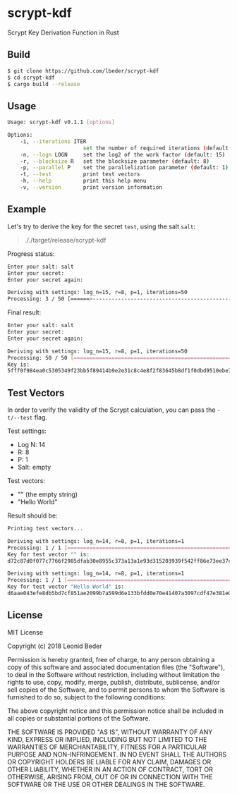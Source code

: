 # scrypt-kdf

Scrypt Key Derivation Function in Rust

## Build

```bash
$ git clone https://github.com/lbeder/scrypt-kdf
$ cd scrypt-kdf
$ cargo build --release
```

## Usage

```bash
Usage: scrypt-kdf v0.1.1 [options]

Options:
    -i, --iterations ITER
                        set the number of required iterations (default: 50)
    -n, --logn LOGN     set the log2 of the work factor (default: 15)
    -r, --blocksize R   set the blocksize parameter (default: 8)
    -p, --parallel P    set the parallelization parameter (default: 1)
    -t, --test          print test vectors
    -h, --help          print this help menu
    -v, --version       print version information
```

## Example

Let's try to derive the key for the secret `test`, using the salt `salt`:

> ././target/release/scrypt-kdf

Progress status:

```bash
Enter your salt: salt
Enter your secret:
Enter your secret again:

Deriving with settings: log_n=15, r=8, p=1, iterations=50
Processing: 3 / 50 [======>-----------------------------------------------------------------------------------------------------] 6.00 % 7m
```

Final result:

```bash
Enter your salt: salt
Enter your secret:
Enter your secret again:

Deriving with settings: log_n=15, r=8, p=1, iterations=50
Processing: 50 / 50 [===========================================================================================================] 100.00 %
Key is:
5fff0f984ea0c5305349f23bb5f89414b9e2e31c8c4e8f2f83645b8df1f0dbd9510ebe7eeb442236dcf9cd6f803435b46dfa0ab346c3b8ef3e39de90e18719cab318ff0c1b5073c64cc1a05e89e25e6e83bfe76dbb3ae94ac1f4c65f85c37f5661655a20da7d16e15bd13f126bbb4ae9334ba3a8ba74d57926be083dd0f12db9
```

## Test Vectors

In order to verify the validity of the Scrypt calculation, you can pass the `-t/--test` flag.

Test settings:

* Log N: 14
* R: 8
* P: 1
* Salt: empty

Test vectors:

* "" (the empty string)
* "Hello World"

Result should be:

```bash
Printing test vectors...

Deriving with settings: log_n=14, r=8, p=1, iterations=1
Processing: 1 / 1 [=============================================================================================================] 100.00 %
Key for test vector "" is:
d72c87d0f077c7766f2985dfab30e8955c373a13a1e93d315203939f542ff86e73ee37c31f4c4b571f4719fa8e3589f12db8dcb57ea9f56764bb7d58f64cf705f1f64bdd91c35da954a6fb7896f1839e6ba03f68f08b686527f9f1588ab103c22152046258e2d679842252afeb3cd6eb4e01fe9c285eb916da7e4b7a39ee5eba

Deriving with settings: log_n=14, r=8, p=1, iterations=1
Processing: 1 / 1 [=============================================================================================================] 100.00 %
Key for test vector "Hello World" is:
d6aae043efe8db5bd7cf851ae2099b7a599d6e133bfdd0e70e41407a3097cdf47e381e0392afbdc76f2875ecf969b72d1b483d893660d2764272b07002f0b81b3b710f4ae66d4fa260e9fc6c62b911b6ce7b6095a2a5ac4eb0f63b2f52e689ee33d5278498549c6d87d567ec6cb9580762c421669d07b79188d35af0508ea54e
```

## License

MIT License

Copyright (c) 2018 Leonid Beder

Permission is hereby granted, free of charge, to any person obtaining a copy
of this software and associated documentation files (the "Software"), to deal
in the Software without restriction, including without limitation the rights
to use, copy, modify, merge, publish, distribute, sublicense, and/or sell
copies of the Software, and to permit persons to whom the Software is
furnished to do so, subject to the following conditions:

The above copyright notice and this permission notice shall be included in all
copies or substantial portions of the Software.

THE SOFTWARE IS PROVIDED "AS IS", WITHOUT WARRANTY OF ANY KIND, EXPRESS OR
IMPLIED, INCLUDING BUT NOT LIMITED TO THE WARRANTIES OF MERCHANTABILITY,
FITNESS FOR A PARTICULAR PURPOSE AND NON-INFRINGEMENT. IN NO EVENT SHALL THE
AUTHORS OR COPYRIGHT HOLDERS BE LIABLE FOR ANY CLAIM, DAMAGES OR OTHER
LIABILITY, WHETHER IN AN ACTION OF CONTRACT, TORT OR OTHERWISE, ARISING FROM,
OUT OF OR IN CONNECTION WITH THE SOFTWARE OR THE USE OR OTHER DEALINGS IN THE
SOFTWARE.
